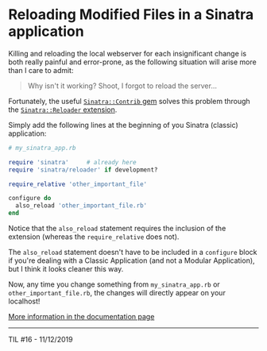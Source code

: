 # Reloading Modified Files in a Sinatra application

Killing and reloading the local webserver for each insignificant
change is both really painful and error-prone, as the following situation
will arise more than I care to admit:

> Why isn't it working? Shoot, I forgot to reload the server...

Fortunately, the useful [`Sinatra::Contrib` gem](http://sinatrarb.com/contrib/)
solves this problem through the
[`Sinatra::Reloader` extension](http://sinatrarb.com/contrib/reloader).

Simply add the following lines at the beginning of you Sinatra (classic)
application:

```ruby
# my_sinatra_app.rb

require 'sinatra'     # already here
require 'sinatra/reloader' if development?

require_relative 'other_important_file'

configure do
  also_reload 'other_important_file.rb'
end
```

Notice that the `also_reload` statement requires the inclusion of the
extension (whereas the `require_relative` does not).

The `also_reload` statement doesn't have to be included in a `configure` block
if you're dealing with a Classic Application (and not a Modular Application),
but I think it looks cleaner this way.

Now, any time you change something from `my_sinatra_app.rb` or
`other_important_file.rb`, the changes will directly appear on your localhost!

[More information in the documentation page](http://sinatrarb.com/contrib/reloader)

---
TIL #16 - 11/12/2019